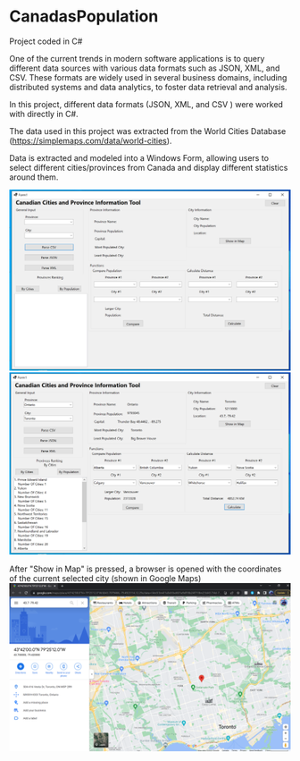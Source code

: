 # CanadasPopulation

Project coded in C# 

One of the current trends in modern software applications is to query different data sources with various data formats such as JSON, XML, and CSV. 
These formats are widely used in several business domains, including distributed systems and data analytics, to foster data retrieval and analysis.

In this project, different data formats (JSON, XML, and CSV ) were worked with directly in C#. 

The data used in this project was extracted from the World Cities Database (https://simplemaps.com/data/world-cities).

Data is extracted and modeled into a Windows Form, allowing users to select different cities/provinces from Canada and display different statistics around them.

![Alt text](https://github.com/franzgar91/CanadasPopulation/blob/main/Images/Empty_Form.PNG "Optional Title")
![Alt text](https://github.com/franzgar91/CanadasPopulation/blob/main/Images/Form.PNG "Optional Title")

After "Show in Map" is pressed, a browser is opened with the coordinates of the current selected city (shown in Google Maps)
![Alt text](https://github.com/franzgar91/CanadasPopulation/blob/main/Images/googlemaps-call.PNG "Optional Title")


